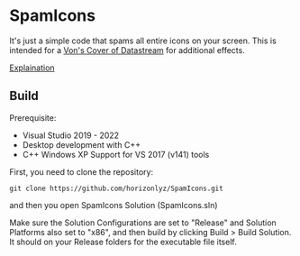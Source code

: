 # SpamIcons
It's just a simple code that spams all entire icons on your screen.
This is intended for a [Von's Cover of Datastream](https://www.youtube.com/watch?v=iT7D6cJarew) for additional effects.

[Explaination](https://github.com/horizonlyz/SpamIcons/blob/main/Explaination.md)

## Build
Prerequisite:
- Visual Studio 2019 - 2022
- Desktop development with C++
- C++ Windows XP Support for VS 2017 (v141) tools

First, you need to clone the repository:

    git clone https://github.com/horizonlyz/SpamIcons.git

and then you open SpamIcons Solution (SpamIcons.sln)

Make sure the Solution Configurations are set to "Release" and Solution Platforms also set to "x86", and then build by clicking Build > Build Solution. It should on your Release folders for the executable file itself.
